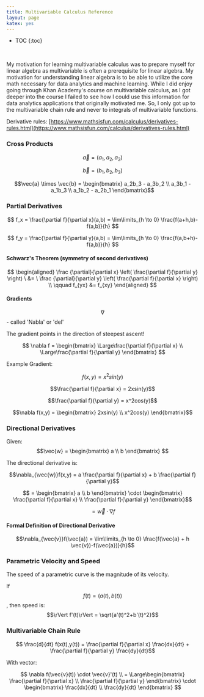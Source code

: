```yaml
---
title: Multivariable Calculus Reference
layout: page
katex: yes
---
```

* TOC
{:toc}

&nbsp;

My motivation for learning multivariable calculus was to prepare myself for linear algebra as multivariable is often a prerequisite for linear algebra. My motivation for understanding linear algebra is to be able to utilize the core math necessary for data analytics and machine learning. While I did enjoy going through Khan Academy's course on multivariable calculus, as I got deeper into the course I failed to see how I could use this information for data analytics applications that originally motivated me. So, I only got up to the multivariable chain rule and never to integrals of multivariable functions.

Derivative rules: [https://www.mathsisfun.com/calculus/derivatives-rules.html](https://www.mathsisfun.com/calculus/derivatives-rules.html)

### Cross Products

$$\vec{a} = (a_1, a_2, a_3)$$  

$$\vec{b} = (b_1, b_2, b_3)$$

$$\vec{a} \times \vec{b} = \begin{bmatrix} a_2b_3 - a_3b_2 \\ a_3b_1 - a_1b_3 \\ a_1b_2 - a_2b_1 \end{bmatrix}$$

### Partial Derivatives

$$ f_x = \frac{\partial f}{\partial x}(a,b) = \lim\limits_{h \to 0} \frac{f(a+h,b)-f(a,b)}{h} $$

$$ f_y = \frac{\partial f}{\partial y}(a,b) = \lim\limits_{h \to 0} \frac{f(a,b+h)-f(a,b)}{h} $$

#### Schwarz's Theorem (symmetry of second derivatives)

$$
\begin{aligned} \frac {\partial}{\partial x} \left( \frac{\partial f}{\partial y} \right) \ &= \  
       \frac {\partial}{\partial y} \left( \frac{\partial f}{\partial x} \right) \\
       \qquad f_{yx} &= f_{xy}
\end{aligned}
$$

#### Gradients

$$\nabla$$ - called 'Nabla' or 'del'

The gradient points in the direction of steepest ascent!

$$
\nabla f = \begin{bmatrix}
    \Large\frac{\partial f}{\partial x} \\
    \Large\frac{\partial f}{\partial y}
    \end{bmatrix}
$$

Example Gradient:

$$f(x,y) = x^2 sin(y)$$

$$\frac{\partial f}{\partial x} = 2xsin(y)$$

$$\frac{\partial f}{\partial y} = x^2cos(y)$$

$$\nabla f(x,y) = \begin{bmatrix}
    2xsin(y) \\
    x^2cos(y)
    \end{bmatrix}$$

### Directional Derivatives
Given:
$$\vec{w} = \begin{bmatrix} a \\ b \end{bmatrix} $$

The directional derivative is:

$$\nabla_{\vec{w}}f(x,y) = a \frac{\partial f}{\partial x} + b \frac{\partial f}{\partial y}$$

$$ = \begin{bmatrix} a \\ b \end{bmatrix} \cdot \begin{bmatrix}
    \frac{\partial f}{\partial x} \\
    \frac{\partial f}{\partial y}
    \end{bmatrix}$$

$$ = \vec{w} \cdot \nabla f$$

#### Formal Definition of Directional Derivative

$$\nabla_{\vec{v}}f(\vec{a}) = \lim\limits_{h \to 0} \frac{f(\vec{a} + h \vec{v})-f(\vec{a})}{h}$$

### Parametric Velocity and Speed

The speed of a parametric curve is the magnitude of its velocity.

If $$f(t) = (a(t),b(t))$$, then speed is: $$\rVert f'(t)\rVert = \sqrt{a'(t)^2+b'(t)^2}$$

### Multivariable Chain Rule

 $$ \frac{d}{dt} f(x(t),y(t)) = \frac{\partial f}{\partial x} \frac{dx}{dt} + \frac{\partial f}{\partial y} \frac{dy}{dt}$$

With vector:

$$ \nabla f(\vec{v}(t)) \cdot \vec{v}'(t) \\ = \Large\begin{bmatrix} \frac{\partial f}{\partial x} \\ \frac{\partial f}{\partial y} \end{bmatrix} \cdot \begin{bmatrix} \frac{dx}{dt} \\ \frac{dy}{dt} \end{bmatrix} $$
